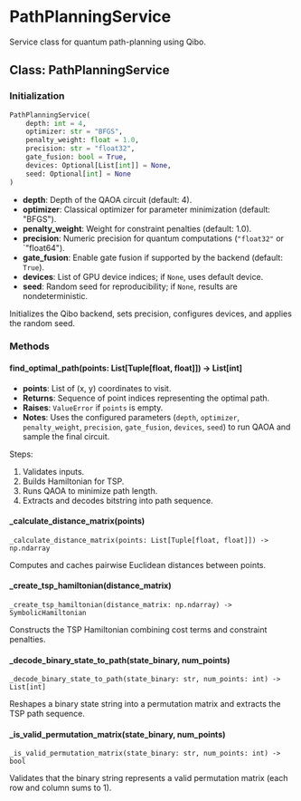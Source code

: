 # PathPlanningService

Service class for quantum path-planning using Qibo.

## Class: PathPlanningService

### Initialization

```python
PathPlanningService(
    depth: int = 4,
    optimizer: str = "BFGS",
    penalty_weight: float = 1.0,
    precision: str = "float32",
    gate_fusion: bool = True,
    devices: Optional[List[int]] = None,
    seed: Optional[int] = None
)
```
- **depth**: Depth of the QAOA circuit (default: 4).
- **optimizer**: Classical optimizer for parameter minimization (default: "BFGS").
- **penalty_weight**: Weight for constraint penalties (default: 1.0).
- **precision**: Numeric precision for quantum computations (`"float32"` or `"float64").
- **gate_fusion**: Enable gate fusion if supported by the backend (default: `True`).
- **devices**: List of GPU device indices; if `None`, uses default device.
- **seed**: Random seed for reproducibility; if `None`, results are nondeterministic.

Initializes the Qibo backend, sets precision, configures devices, and applies the random seed.

### Methods

#### find_optimal_path(points: List[Tuple[float, float]]) -> List[int]

- **points**: List of (x, y) coordinates to visit.
- **Returns**: Sequence of point indices representing the optimal path.
- **Raises**: `ValueError` if `points` is empty.
- **Notes**: Uses the configured parameters (`depth`, `optimizer`, `penalty_weight`, `precision`, `gate_fusion`, `devices`, `seed`) to run QAOA and sample the final circuit.

Steps:
1. Validates inputs.
2. Builds Hamiltonian for TSP.
3. Runs QAOA to minimize path length.
4. Extracts and decodes bitstring into path sequence.

#### _calculate_distance_matrix(points)

`_calculate_distance_matrix(points: List[Tuple[float, float]]) -> np.ndarray`

Computes and caches pairwise Euclidean distances between points.

#### _create_tsp_hamiltonian(distance_matrix)

`_create_tsp_hamiltonian(distance_matrix: np.ndarray) -> SymbolicHamiltonian`

Constructs the TSP Hamiltonian combining cost terms and constraint penalties.

#### _decode_binary_state_to_path(state_binary, num_points)

`_decode_binary_state_to_path(state_binary: str, num_points: int) -> List[int]`

Reshapes a binary state string into a permutation matrix and extracts the TSP path sequence.

#### _is_valid_permutation_matrix(state_binary, num_points)

`_is_valid_permutation_matrix(state_binary: str, num_points: int) -> bool`

Validates that the binary string represents a valid permutation matrix (each row and column sums to 1).
